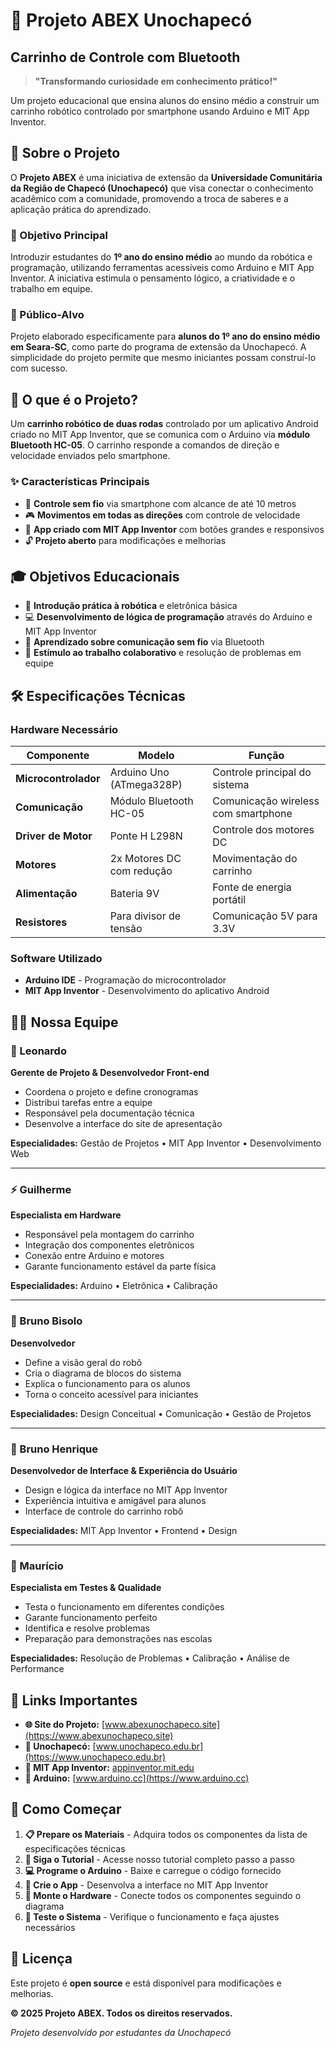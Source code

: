 # 🤖 Projeto ABEX Unochapecó
## Carrinho de Controle com Bluetooth

> **"Transformando curiosidade em conhecimento prático!"**

Um projeto educacional que ensina alunos do ensino médio a construir um carrinho robótico controlado por smartphone usando Arduino e MIT App Inventor.

## 📖 Sobre o Projeto

O **Projeto ABEX** é uma iniciativa de extensão da **Universidade Comunitária da Região de Chapecó (Unochapecó)** que visa conectar o conhecimento acadêmico com a comunidade, promovendo a troca de saberes e a aplicação prática do aprendizado.

### 🎯 Objetivo Principal

Introduzir estudantes do **1º ano do ensino médio** ao mundo da robótica e programação, utilizando ferramentas acessíveis como Arduino e MIT App Inventor. A iniciativa estimula o pensamento lógico, a criatividade e o trabalho em equipe.

### 👥 Público-Alvo

Projeto elaborado especificamente para **alunos do 1º ano do ensino médio em Seara-SC**, como parte do programa de extensão da Unochapecó. A simplicidade do projeto permite que mesmo iniciantes possam construí-lo com sucesso.

## 🔧 O que é o Projeto?

Um **carrinho robótico de duas rodas** controlado por um aplicativo Android criado no MIT App Inventor, que se comunica com o Arduino via **módulo Bluetooth HC-05**. O carrinho responde a comandos de direção e velocidade enviados pelo smartphone.

### ✨ Características Principais

- 📱 **Controle sem fio** via smartphone com alcance de até 10 metros
- 🎮 **Movimentos em todas as direções** com controle de velocidade
- 📲 **App criado com MIT App Inventor** com botões grandes e responsivos
- 🔓 **Projeto aberto** para modificações e melhorias

## 🎓 Objetivos Educacionais

- 🔌 **Introdução prática à robótica** e eletrônica básica
- 💻 **Desenvolvimento de lógica de programação** através do Arduino e MIT App Inventor
- 📡 **Aprendizado sobre comunicação sem fio** via Bluetooth
- 🤝 **Estímulo ao trabalho colaborativo** e resolução de problemas em equipe

## 🛠️ Especificações Técnicas

### Hardware Necessário

| Componente | Modelo | Função |
|------------|--------|---------|
| **Microcontrolador** | Arduino Uno (ATmega328P) | Controle principal do sistema |
| **Comunicação** | Módulo Bluetooth HC-05 | Comunicação wireless com smartphone |
| **Driver de Motor** | Ponte H L298N | Controle dos motores DC |
| **Motores** | 2x Motores DC com redução | Movimentação do carrinho |
| **Alimentação** | Bateria 9V | Fonte de energia portátil |
| **Resistores** | Para divisor de tensão | Comunicação 5V para 3.3V |

### Software Utilizado

- **Arduino IDE** - Programação do microcontrolador
- **MIT App Inventor** - Desenvolvimento do aplicativo Android

## 👨‍💻 Nossa Equipe

### 🎯 Leonardo
**Gerente de Projeto & Desenvolvedor Front-end**
- Coordena o projeto e define cronogramas
- Distribui tarefas entre a equipe
- Responsável pela documentação técnica
- Desenvolve a interface do site de apresentação

**Especialidades:** Gestão de Projetos • MIT App Inventor • Desenvolvimento Web

---

### ⚡ Guilherme
**Especialista em Hardware**
- Responsável pela montagem do carrinho
- Integração dos componentes eletrônicos
- Conexão entre Arduino e motores
- Garante funcionamento estável da parte física

**Especialidades:** Arduino • Eletrônica • Calibração

---

### 🔧 Bruno Bisolo
**Desenvolvedor**
- Define a visão geral do robô
- Cria o diagrama de blocos do sistema
- Explica o funcionamento para os alunos
- Torna o conceito acessível para iniciantes

**Especialidades:** Design Conceitual • Comunicação • Gestão de Projetos

---

### 🎨 Bruno Henrique
**Desenvolvedor de Interface & Experiência do Usuário**
- Design e lógica da interface no MIT App Inventor
- Experiência intuitiva e amigável para alunos
- Interface de controle do carrinho robô

**Especialidades:** MIT App Inventor • Frontend • Design

---

### 🧪 Maurício
**Especialista em Testes & Qualidade**
- Testa o funcionamento em diferentes condições
- Garante funcionamento perfeito
- Identifica e resolve problemas
- Preparação para demonstrações nas escolas

**Especialidades:** Resolução de Problemas • Calibração • Análise de Performance

## 🔗 Links Importantes

- **🌐 Site do Projeto:** [www.abexunochapeco.site](https://www.abexunochapeco.site)
- **🏫 Unochapecó:** [www.unochapeco.edu.br](https://www.unochapeco.edu.br)
- **📱 MIT App Inventor:** [appinventor.mit.edu](https://appinventor.mit.edu)
- **🔧 Arduino:** [www.arduino.cc](https://www.arduino.cc)

## 🚀 Como Começar

1. **📋 Prepare os Materiais** - Adquira todos os componentes da lista de especificações técnicas
2. **📖 Siga o Tutorial** - Acesse nosso tutorial completo passo a passo
3. **💻 Programe o Arduino** - Baixe e carregue o código fornecido
4. **📱 Crie o App** - Desenvolva a interface no MIT App Inventor
5. **🔧 Monte o Hardware** - Conecte todos os componentes seguindo o diagrama
6. **🧪 Teste o Sistema** - Verifique o funcionamento e faça ajustes necessários

## 📄 Licença

Este projeto é **open source** e está disponível para modificações e melhorias. 

**© 2025 Projeto ABEX. Todos os direitos reservados.**

*Projeto desenvolvido por estudantes da Unochapecó*
